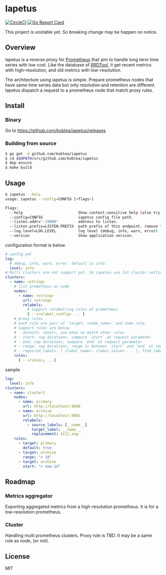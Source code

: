 # Iapetus

[![CircleCI](https://circleci.com/gh/kobtea/iapetus.svg?style=svg)](https://circleci.com/gh/kobtea/iapetus)
[![Go Report Card](https://goreportcard.com/badge/github.com/kobtea/iapetus)](https://goreportcard.com/report/github.com/kobtea/iapetus)

This project is unstable yet.
So breaking change may be happen no notice.


## Overview

Iapetus is a reverse proxy for [Prometheus](https://prometheus.io/) that aim to handle long term time series with low cost.
Like the database of [RRDTool](https://oss.oetiker.ch/rrdtool/), it get recent metrics with high-resolution, and old metrics with low-resolution.

The architecture using iapetus is simple.
Prepare prometheus nodes that have same time series data but only resolution and retention are different.
Iapetus dispatch a request to a prometheus node that match proxy rules.


## Install

### Binary

Go to https://github.com/kobtea/iapetus/releases

### Building from source

```bash
$ go get -d github.com/kobtea/iapetus
$ cd $GOPATH/src/github.com/kobtea/iapetus
$ dep ensure
$ make build
```


## Usage

```bash
$ iapetus --help
usage: iapetus --config=CONFIG [<flags>]

Flags:
  --help                         Show context-sensitive help (also try --help-long and --help-man).
  --config=CONFIG                iapetus config file path.
  --listen.addr=":19090"         address to listen.
  --listen.prefix=LISTEN.PREFIX  path prefix of this endpoint. remove this prefix when dispatch to a backend.
  --log.level=LOG.LEVEL          log level (debug, info, warn, error)
  --version                      Show application version.
```

configuration format is below.

```yml
# config.yml
log:
  # debug, info, warn, error. default is info.
  level: info
# Multi clusters are not support yet. So iapetus use 1st cluster setting.
clusters:
  - name: <string>
    # list prometheus as node
    nodes:
      - name: <string>
        url: <string>
        relabels:
          # support relabelling rules at prometheus
          [ - <relabel_config> ... ]
    # proxy rules
    # each rule are pair of `target: <node_name>` and some rule.
    # support rules are below.
    # - default: <bool>, use when no match other rules
    # - start: <op duration>, compare `start` at request parameter
    # - end: <op duration>, compare `end` at request parameter
    # - range: <op duration>, range is between `start` and `end` at request parameter
    # - required_labels: [ <label_name>: <label_value> ... ], find labels from `query` or `match[]` parameter(s)
    rules:
      [ - <rules>, ...]
```

sample

```yml
log:
  level: info
clusters:
  - name: cluster1
    nodes:
      - name: primary
        url: http://localhost:9090
      - name: archive
        url: http://localhost:9091
        relabels:
          - source_labels: [__name__]
            target_label: __name__
            replacement: ${1}_avg
    rules:
      - target: primary
        default: true
      - target: archive
        range: "> 1d"
      - target: archive
        start: "< now-1d"
```


## Roadmap

### Metrics aggregator

Exporting aggregated metrics from a high-resolution prometheus.
It is for a low-resolution prometheus.

### Cluster

Handling multi prometheus clusters.
Proxy rule is TBD.
It may be a same rule as node, (or not).


## License

MIT
